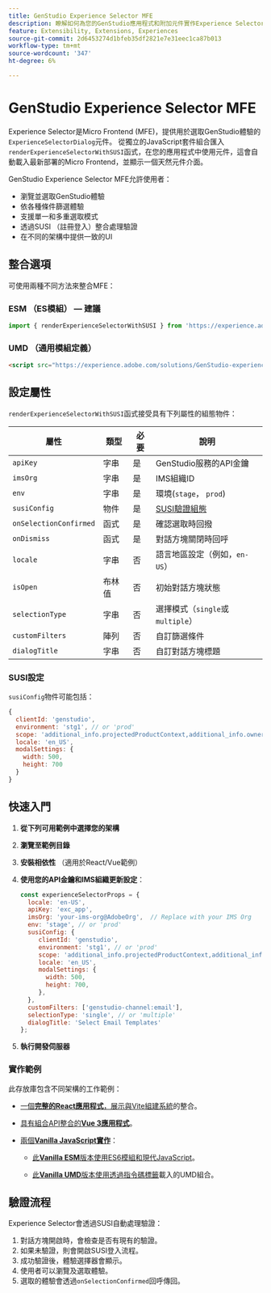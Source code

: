 ```yaml
---
title: GenStudio Experience Selector MFE
description: 瞭解如何為您的GenStudio應用程式和附加元件實作Experience Selector Micro FrontEnd。
feature: Extensibility, Extensions, Experiences
source-git-commit: 2d6453274d1bfeb35df2821e7e31eec1ca87b013
workflow-type: tm+mt
source-wordcount: '347'
ht-degree: 6%

---
```


# GenStudio Experience Selector MFE

Experience Selector是Micro Frontend (MFE)，提供用於選取GenStudio體驗的`ExperienceSelectorDialog`元件。 從獨立的JavaScript套件組合匯入`renderExperienceSelectorWithSUSI`函式，在您的應用程式中使用元件，這會自動載入最新部署的Micro Frontend，並顯示一個天然元件介面。

GenStudio Experience Selector MFE允許使用者：

- 瀏覽並選取GenStudio體驗
- 依各種條件篩選體驗
- 支援單一和多重選取模式
- 透過SUSI （註冊登入）整合處理驗證
- 在不同的架構中提供一致的UI

## 整合選項

可使用兩種不同方法來整合MFE：

### ESM （ES模組） — 建議

```javascript
import { renderExperienceSelectorWithSUSI } from 'https://experience.adobe.com/solutions/GenStudio-experience-selector-mfe/static-assets/resources/@genstudio/experience-selector/esm/standalone.js';
```

### UMD （通用模組定義）

```html
<script src="https://experience.adobe.com/solutions/GenStudio-experience-selector-mfe/static-assets/resources/@genstudio/experience-selector/umd/standalone.js"></script>
```

## 設定屬性

`renderExperienceSelectorWithSUSI`函式接受具有下列屬性的組態物件：

| 屬性 | 類型 | 必要 | 說明 |
|----------|------|----------|-------------|
| `apiKey` | 字串 | 是 | GenStudio服務的API金鑰 |
| `imsOrg` | 字串 | 是 | IMS組織ID |
| `env` | 字串 | 是 | 環境(`stage`， `prod`) |
| `susiConfig` | 物件 | 是 | [SUSI驗證組態](#susi-configuration) |
| `onSelectionConfirmed` | 函式 | 是 | 確認選取時回撥 |
| `onDismiss` | 函式 | 是 | 對話方塊關閉時回呼 |
| `locale` | 字串 | 否 | 語言地區設定（例如，`en-US`） |
| `isOpen` | 布林值 | 否 | 初始對話方塊狀態 |
| `selectionType` | 字串 | 否 | 選擇模式（`single`或`multiple`） |
| `customFilters` | 陣列 | 否 | 自訂篩選條件 |
| `dialogTitle` | 字串 | 否 | 自訂對話方塊標題 |

### SUSI設定

`susiConfig`物件可能包括：

```javascript
{
  clientId: 'genstudio',
  environment: 'stg1', // or 'prod'
  scope: 'additional_info.projectedProductContext,additional_info.ownerOrg,AdobeID,openid,session,read_organizations,ab.manage',
  locale: 'en_US',
  modalSettings: {
    width: 500,
    height: 700
  }
}
```

## 快速入門

1. **從下列可用範例中選擇您的架構**
1. **瀏覽至範例目錄**
1. **安裝相依性** （適用於React/Vue範例）
1. **使用您的API金鑰和IMS組織更新設定**：

   ```javascript
   const experienceSelectorProps = {
     locale: 'en-US',
     apiKey: 'exc_app',           
     imsOrg: 'your-ims-org@AdobeOrg',  // Replace with your IMS Org
     env: 'stage', // or 'prod'
     susiConfig: {
        clientId: 'genstudio',
        environment: 'stg1', // or 'prod'
        scope: 'additional_info.projectedProductContext,additional_info.ownerOrg,AdobeID,openid,session,read_organizations,ab.manage',
        locale: 'en_US',
        modalSettings: {
          width: 500,
          height: 700,
        },
     },
     customFilters: ['genstudio-channel:email'],
     selectionType: 'single', // or 'multiple'
     dialogTitle: 'Select Email Templates'
   };
   ```

1. **執行開發伺服器**

### 實作範例

此存放庫包含不同架構的工作範例：

- [一個&#x200B;**完整的React應用程式**，展示與Vite組建系統](https://github.com/adobe/genstudio-extensibility-examples/tree/main/genstudio-experience-selector-mfe/react-js)的整合。

- [具有組合API整合的&#x200B;**Vue 3應用程式**](https://github.com/adobe/genstudio-extensibility-examples/tree/main/genstudio-experience-selector-mfe/vue-js)。

- [兩個&#x200B;**Vanilla JavaScript實作**](https://github.com/adobe/genstudio-extensibility-examples/tree/main/genstudio-experience-selector-mfe/vanilla-js)：

   - [此&#x200B;**Vanilla ESM**&#x200B;版本使用ES6模組和現代JavaScript](https://github.com/adobe/genstudio-extensibility-examples/tree/main/genstudio-experience-selector-mfe/vanilla-js/vanilla-esm)。

   - [此&#x200B;**Vanilla UMD**&#x200B;版本使用透過指令碼標籤](https://github.com/adobe/genstudio-extensibility-examples/tree/main/genstudio-experience-selector-mfe/vanilla-js/vanilla-umd-global-var)載入的UMD組合。

## 驗證流程

Experience Selector會透過SUSI自動處理驗證：

1. 對話方塊開啟時，會檢查是否有現有的驗證。
1. 如果未驗證，則會開啟SUSI登入流程。
1. 成功驗證後，體驗選擇器會顯示。
1. 使用者可以瀏覽及選取體驗。
1. 選取的體驗會透過`onSelectionConfirmed`回呼傳回。
